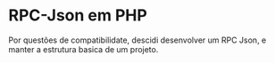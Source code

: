 # RPC-Json em PHP

Por questões de compatibilidate, descidi desenvolver um RPC Json, e manter a estrutura basica de um projeto.

